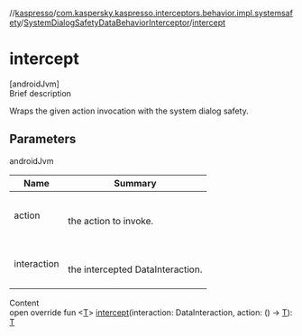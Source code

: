 //[kaspresso](../../index.md)/[com.kaspersky.kaspresso.interceptors.behavior.impl.systemsafety](../index.md)/[SystemDialogSafetyDataBehaviorInterceptor](index.md)/[intercept](intercept.md)



# intercept  
[androidJvm]  
Brief description  


Wraps the given action invocation with the system dialog safety.



## Parameters  
  
androidJvm  
  
|  Name|  Summary| 
|---|---|
| action| <br><br>the action to invoke.<br><br>
| interaction| <br><br>the intercepted DataInteraction.<br><br>
  
  
Content  
open override fun <[T](intercept.md)> [intercept](intercept.md)(interaction: DataInteraction, action: () -> [T](intercept.md)): [T](intercept.md)  



